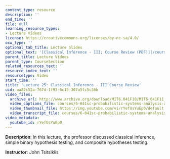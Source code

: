 ```yaml
---
content_type: resource
description: ''
end_time: ''
file: null
learning_resource_types:
- Lecture Videos
license: https://creativecommons.org/licenses/by-nc-sa/4.0/
ocw_type: ''
optional_tab_title: Lecture Slides
optional_text: '[Classical Inference - III; Course Review (PDF)](/courses/6-041sc-probabilistic-systems-analysis-and-applied-probability-fall-2013/resources/mit6_041scf13_l25)'
parent_title: Lecture Videos
parent_type: CourseSection
related_resources_text: ''
resource_index_text: ''
resourcetype: Video
start_time: ''
title: 'Lecture 25: Classical Inference - III Course Review'
uid: aa82c52a-767d-1f93-6c15-307a5fc5c36b
video_files:
  archive_url: http://www.archive.org/download/MIT6.041F10/MIT6_041F11_lec25_300k.mp4
  video_captions_file: courses/6-041sc-probabilistic-systems-analysis-and-applied-probability-fall-2013/rYefUsYuEp0_captions.webvtt
  video_thumbnail_file: https://img.youtube.com/vi/rYefUsYuEp0/default.jpg
  video_transcript_file: courses/6-041sc-probabilistic-systems-analysis-and-applied-probability-fall-2013/rYefUsYuEp0_transcript.pdf
video_metadata:
  youtube_id: rYefUsYuEp0
---
```


**Description**: In this lecture, the professor discussed classical inference, simple binary hypothesis testing, and composite hypotheses testing.

**Instructor**: John Tsitsiklis

